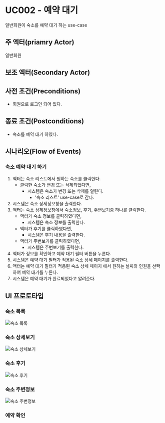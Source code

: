 # UC002 - 예약 대기

일반회원이 숙소를 예약 대기 하는 use-case

## 주 엑터(priamry Actor)

일반회원

## 보조 엑터(Secondary Actor)

## 사전 조건(Preconditions)

- 회원으로 로그인 되어 있다.

## 종료 조건(Postconditions)

- 숙소를 예약 대기 하였다.

## 시나리오(Flow of Events)

### 숙소 예약 대기 하기

1. 액터는 숙소 리스트에서 원하는 숙소를 클릭한다.
    - 클릭한 숙소가 변경 또는 삭제되었다면,
        - 시스템은 숙소가 변경 또는 삭제를 알린다.
            - '숙소 리스트' use-case로 간다.
2. 시스템은 숙소 상세정보창을 출력한다.
3. 액터는 숙소 상제정보창에서 숙소정보, 후기, 주변보기중 하나를 클릭한다.
    - 액터가 숙소 정보를 클릭하였다면,
        - 시스템은 숙소 정보를 출력한다.
    - 액터가 후기를 클릭하였다면,
        - 시스템은 후기 내용을 출력한다.
    - 액터가 주변보기를 클릭하였다면,
        - 시스템은 주변보기를 출력한다.
4. 액터가 정보를 확인하고 예약 대기 필터 버튼을 누른다.
5. 시스템은 예약 대기 필터가 적용된 숙소 상세 페이지를 출력한다.
6. 액터는 예약 대기 필터가 적용된 숙소 상세 페이지 에서 원하는 날짜와 인원을 선택하여 예약 대기를 누른다.
7. 시스템은 예약 대기가 완료되었다고 알려준다.

## UI 프로토타입

### 숙소 목록
![숙소 목록](../images/list.PNG)

### 숙소 상세보기
![숙소 상세보기](../images/Information_detail.PNG)

### 숙소 후기
![숙소 후기](../images/review_detail.PNG)

### 숙소 주변정보
![숙소 주변정보](../images/Peripheral_detail.PNG)

### 예약 확인
